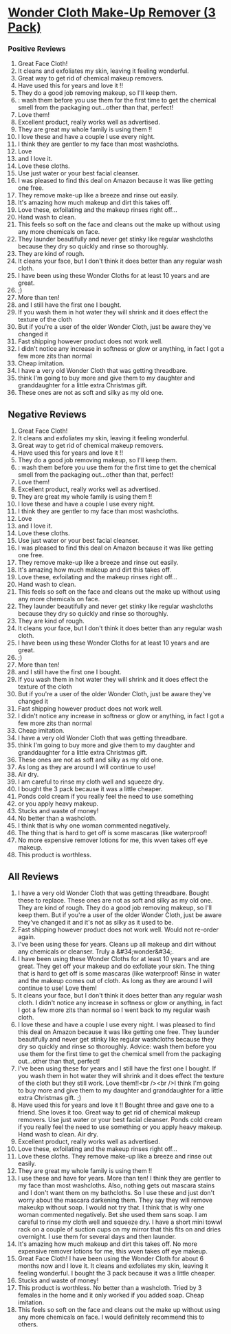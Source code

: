 # [Wonder Cloth Make-Up Remover (3 Pack)](https://products.checkmycream.com/products/Wonder-Cloth-Make-Up-Remover-(3-Pack).html)

### Positive Reviews

<ol>
      <li>Great Face Cloth!  </li>
      <li>It cleans and exfoliates my skin, leaving it feeling wonderful.  </li>
      <li>Great way to get rid of chemical makeup removers.</li>
      <li>Have used this for years and love it !!</li>
      <li>They do a good job removing makeup, so I&#x27;ll keep them.</li>
      <li>: wash them before you use them for the first time to get the chemical smell from the packaging out...other than that, perfect!</li>
      <li>Love them!</li>
      <li>Excellent product, really works well as advertised.</li>
      <li>They are great my whole family is using them  !!</li>
      <li>I love these and have a couple I use every night.  </li>
      <li>I think they are gentler to my face than most washcloths.  </li>
      <li>Love</li>
      <li>and I love it.  </li>
      <li>Love these cloths.  </li>
      <li>Use just water or your best facial cleanser.</li>
      <li>I was pleased to find this deal on Amazon because it was like getting one free.  </li>
      <li>They remove make-up like a breeze and rinse out easily.</li>
      <li>It&#x27;s amazing how much makeup and dirt this takes off.  </li>
      <li>Love these, exfoilating and the makeup rinses right off...</li>
      <li>Hand wash to clean.</li>
      <li>This feels so soft on the face and cleans out the make up without using any more chemicals on face.  </li>
      <li>They launder beautifully and never get stinky like regular washcloths because they dry so quickly and rinse so thoroughly.  </li>
      <li>They are kind of rough.</li>
      <li>It cleans your face, but I don&#x27;t think it does better than any regular wash cloth.</li>
      <li>I have been using these Wonder Cloths for at least 10 years and are great.  </li>
      <li>;)</li>
      <li>More than ten!  </li>
      <li>and I still have the first one I bought.</li>
      <li>If you wash them in hot water they will shrink and it does effect the texture of the cloth</li>
      <li>But if you&#x27;re a user of the older Wonder Cloth, just be aware they&#x27;ve changed it</li>
      <li>Fast shipping however product does not work well.</li>
      <li>I didn&#x27;t notice any increase in softness or glow or anything, in fact I got a few more zits than normal</li>
      <li>Cheap imitation.</li>
      <li>I have a very old Wonder Cloth that was getting threadbare.</li>
      <li>think I&#x27;m going to buy more and give them to my daughter and granddaughter for a little extra Christmas gift.</li>
      <li>These ones are not as soft and silky as my old one.</li>
</ol>


<h2>Negative Reviews</h2>
<ol>
<li> Great Face Cloth!  </li>
<li> It cleans and exfoliates my skin, leaving it feeling wonderful.  </li>
<li> Great way to get rid of chemical makeup removers.</li>
<li> Have used this for years and love it !!</li>
<li> They do a good job removing makeup, so I&#x27;ll keep them.</li>
<li> : wash them before you use them for the first time to get the chemical smell from the packaging out...other than that, perfect!</li>
<li> Love them!</li>
<li> Excellent product, really works well as advertised.</li>
<li> They are great my whole family is using them  !!</li>
<li> I love these and have a couple I use every night.  </li>
<li> I think they are gentler to my face than most washcloths.  </li>
<li> Love</li>
<li> and I love it.  </li>
<li> Love these cloths.  </li>
<li> Use just water or your best facial cleanser.</li>
<li> I was pleased to find this deal on Amazon because it was like getting one free.  </li>
<li> They remove make-up like a breeze and rinse out easily.</li>
<li> It&#x27;s amazing how much makeup and dirt this takes off.  </li>
<li> Love these, exfoilating and the makeup rinses right off...</li>
<li> Hand wash to clean.</li>
<li> This feels so soft on the face and cleans out the make up without using any more chemicals on face.  </li>
<li> They launder beautifully and never get stinky like regular washcloths because they dry so quickly and rinse so thoroughly.  </li>
<li> They are kind of rough.</li>
<li> It cleans your face, but I don&#x27;t think it does better than any regular wash cloth.</li>
<li> I have been using these Wonder Cloths for at least 10 years and are great.  </li>
<li> ;)</li>
<li> More than ten!  </li>
<li> and I still have the first one I bought.</li>
<li> If you wash them in hot water they will shrink and it does effect the texture of the cloth</li>
<li> But if you&#x27;re a user of the older Wonder Cloth, just be aware they&#x27;ve changed it</li>
<li> Fast shipping however product does not work well.</li>
<li> I didn&#x27;t notice any increase in softness or glow or anything, in fact I got a few more zits than normal</li>
<li> Cheap imitation.</li>
<li> I have a very old Wonder Cloth that was getting threadbare.</li>
<li> think I&#x27;m going to buy more and give them to my daughter and granddaughter for a little extra Christmas gift.</li>
<li> These ones are not as soft and silky as my old one.</li>
<li> As long as they are around I will continue to use!  </li>
<li> Air dry.</li>
<li> I am careful to rinse my cloth well and squeeze dry.  </li>
<li> I bought the 3 pack because it was a little cheaper.</li>
<li> Ponds cold cream if you really feel the need to use something</li>
<li> or you apply heavy makeup.</li>
<li> Stucks and waste of money!</li>
<li> No better than a washcloth.  </li>
<li> I think that is why one woman commented negatively.  </li>
<li> The thing that is hard to get off is some mascaras (like waterproof!</li>
<li> No more expensive remover lotions for me, this wven takes off eye makeup.</li>
<li> This  product is worthless.  </li>
</ol>

<h2>All Reviews</h2>

<ol>
    <li> I have a very old Wonder Cloth that was getting threadbare. Bought these to replace. These ones are not as soft and silky as my old one. They are kind of rough. They do a good job removing makeup, so I&#x27;ll keep them. But if you&#x27;re a user of the older Wonder Cloth, just be aware they&#x27;ve changed it and it&#x27;s not as silky as it used to be.</li>
    <li> Fast shipping however product does not work well. Would not re-order again.</li>
    <li> I&#x27;ve been using these for years.  Cleans up all makeup and dirt without any chemicals or cleanser.  Truly a &amp;#34;wonder&amp;#34;.</li>
    <li> I have been using these Wonder Cloths for at least 10 years and are great.  They get off your makeup and do exfoliate your skin.  The thing that is hard to get off is some mascaras (like waterproof! Rinse in water and the makeup comes out of cloth.  As long as they are around I will continue to use!  Love them!</li>
    <li> It cleans your face, but I don&#x27;t think it does better than any regular wash cloth. I didn&#x27;t notice any increase in softness or glow or anything, in fact I got a few more zits than normal so I went back to my regular wash cloth.</li>
    <li> I love these and have a couple I use every night.  I was pleased to find this deal on Amazon because it was like getting one free.  They launder beautifully and never get stinky like regular washcloths because they dry so quickly and rinse so thoroughly.  Advice: wash them before you use them for the first time to get the chemical smell from the packaging out...other than that, perfect!</li>
    <li> I&#x27;ve been using these for years and I still have the first one I bought. If you wash them in hot water they will shrink and it does effect the texture of the cloth but they still work. Love them!!&lt;br /&gt;&lt;br /&gt;I think I&#x27;m going to buy more and give them to my daughter and granddaughter for a little extra Christmas gift. ;)</li>
    <li> Have used this for years and love it !! Bought three and gave one to a friend. She loves it too. Great way to get rid of chemical makeup removers. Use just water or your best facial cleanser. Ponds cold cream if you really feel the need to use something or you apply heavy makeup. Hand wash to clean. Air dry.</li>
    <li> Excellent product, really works well as advertised.</li>
    <li> Love these, exfoilating and the makeup rinses right off...</li>
    <li> Love these cloths.  They remove make-up like a breeze and rinse out easily.</li>
    <li> They are great my whole family is using them  !!</li>
    <li> I use these and have for years.  More than ten!  I think they are gentler to my face than most washcloths.  Also, nothing gets out mascara stains and I don&#x27;t want them on my bathcloths.  So I use these and just don&#x27;t worry about the mascara darkening them.  They say they will remove makeukp without soap.  I would not try that.  I think that is why one woman commented negatively.  Bet she used them sans soap.  I am careful to rinse my cloth well and squeeze dry.  I have a short mini towwl rack on a couple of suction cups on my mirror that this fits on and dries overnight.  I use them for several days and then launder.</li>
    <li> It&#x27;s amazing how much makeup and dirt this takes off.  No more expensive remover lotions for me, this wven takes off eye makeup.</li>
    <li> Great Face Cloth!  I have been using the Wonder Cloth for about 6 months now and I love it.  It cleans and exfoliates my skin, leaving it feeling wonderful.  I bought the 3 pack because it was a little cheaper.</li>
    <li> Stucks and waste of money!</li>
    <li> This  product is worthless.  No better than a washcloth.  Tried by 3 females in the home and it only worked if you added soap.  Cheap imitation.</li>
    <li> This feels so soft on the face and cleans out the make up without using any more chemicals on face.  I would definitely recommend this to others.</li>
</ol>




